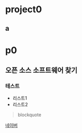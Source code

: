 project0
========
a
--------
# p0
## 오픈 소스 소프트웨어 찾기
### 테스트
- 리스트1
- 리스트2
> blockquote

[네이버](https://www.naver.com)
